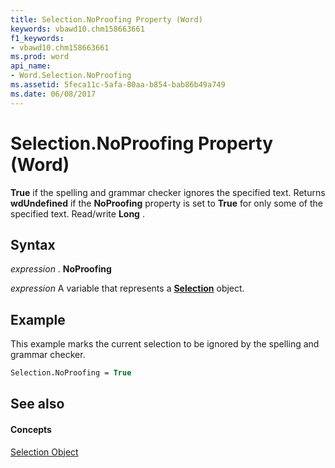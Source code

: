 ```yaml
---
title: Selection.NoProofing Property (Word)
keywords: vbawd10.chm158663661
f1_keywords:
- vbawd10.chm158663661
ms.prod: word
api_name:
- Word.Selection.NoProofing
ms.assetid: 5feca11c-5afa-80aa-b854-bab86b49a749
ms.date: 06/08/2017
---
```



# Selection.NoProofing Property (Word)

 **True** if the spelling and grammar checker ignores the specified text. Returns **wdUndefined** if the **NoProofing** property is set to **True** for only some of the specified text. Read/write **Long** .


## Syntax

 _expression_ . **NoProofing**

 _expression_ A variable that represents a **[Selection](Word.Selection.md)** object.


## Example

This example marks the current selection to be ignored by the spelling and grammar checker.


```vb
Selection.NoProofing = True
```


## See also


#### Concepts


[Selection Object](Word.Selection.md)

